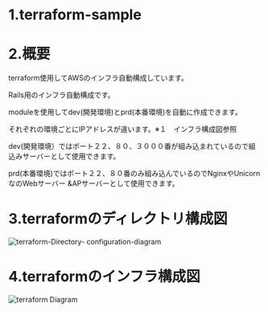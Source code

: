 
# 1.terraform-sample

# 2.概要
terraform使用してAWSのインフラ自動構成しています。

Rails用のインフラ自動構成です。

moduleを使用してdev(開発環境)とprd(本番環境)を自動に作成できます。

それぞれの環境ごとにIPアドレスが違います。※１　インフラ構成図参照

dev(開発環境）ではポート２２、８０、３０００番が組み込まれているので組込みサーバーとして使用できます。

prd(本番環境)ではポート２２、８０番のみ組み込んでいるのでNginxやUnicornなのWebサーバー &APサーバーとして使用できます。


# 3.terraformのディレクトリ構成図

![terraform-Directory- configuration-diagram](https://user-images.githubusercontent.com/90845405/147535054-9fa1d6fe-08ac-41ec-8222-911539cc1f60.jpg)

# 4.terraformのインフラ構成図
![terraform Diagram](https://user-images.githubusercontent.com/90845405/147535092-71bd24f9-9c55-4e42-bbec-b460f5375c9c.jpg)
